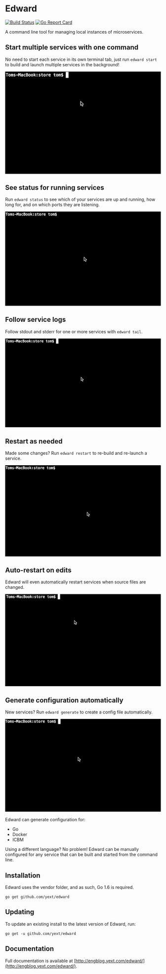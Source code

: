 # Edward

[![Build Status](https://travis-ci.org/yext/edward.svg?branch=master)](https://travis-ci.org/yext/edward)
[![Go Report Card](https://goreportcard.com/badge/github.com/yext/edward)](https://goreportcard.com/report/github.com/yext/edward)

A command line tool for managing local instances of microservices.

## Start multiple services with one command

No need to start each service in its own terminal tab, just run `edward start` to build and launch multiple
services in the background!

![Starting services](images/start.gif)

## See status for running services

Run `edward status` to see which of your services are up and running, how long for, and on which ports
they are listening.

![View Status](images/status.gif)

## Follow service logs

Follow stdout and stderr for one or more services with `edward tail`.

![Follow logs](images/tail.gif)

## Restart as needed

Made some changes? Run `edward restart` to re-build and re-launch a service.

![Restart services](images/restart.gif)

## Auto-restart on edits

Edward will even automatically restart services when source files are changed.

![Auto-restart when files are edited](images/autorestart.gif)

## Generate configuration automatically

New services? Run `edward generate` to create a config file automatically.

![Generate configuration](images/generate.gif)

Edward can generate configuration for:

* Go
* Docker
* ICBM

Using a different language? No problem! Edward can be manually configured for any
service that can be built and started from the command line.

## Installation

Edward uses the vendor folder, and as such, Go 1.6 is required.

    go get github.com/yext/edward

## Updating

To update an existing install to the latest version of Edward, run:

    go get -u github.com/yext/edward

## Documentation

Full documentation is available at [http://engblog.yext.com/edward/](http://engblog.yext.com/edward/).
